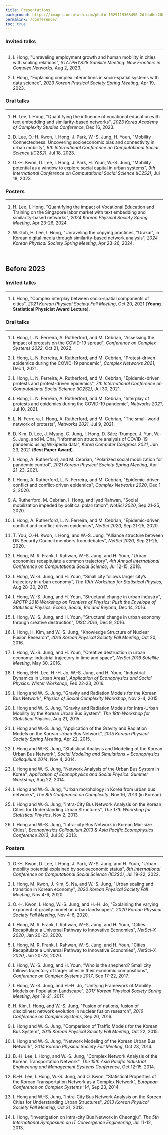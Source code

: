 ```yaml
---
title: Presentations
background: https://images.unsplash.com/photo-1529119368496-2dfda6ec2804?ixlib=rb-1.2.1&ixid=eyJhcHBfaWQiOjEyMDd9&auto=format&fit=crop&w=1000
permalink: /conference/
toc: true
---
```


### Invited talks
-----
1. I. Hong, "Unraveling employment growth and human mobility in cities with scaling relations", *STATPHYS28 Satellite Meeting: New Frontiers in Complex Networks*, Aug 2, 2023.
   
1. I. Hong, "Explaining complex interactions in socio-spatial systems with data science", *2023 Korean Physical Society Spring Meeting*, Apr 19, 2023.

### Oral talks
-----
1. H. Lee, I. Hong, "Quantifying the influence of vocational education with text embedding and similarity-based networks", *2023 Korea Academy of Complexity Studies Conference*, Dec 16, 2023.

1. D. Lee, O.-H. Kwon, I. Hong, J. Park, W.-S. Jung, H. Youn, "Mobility Connectedness: Uncovering socioeconomic bias and connectivity in urban mobility", *9th International Conference on Computational Social Science (IC2S2)*, Jul 18, 2023.

1. O.-H. Kwon, D. Lee, I. Hong, J. Park, H. Youn, W.-S. Jung, "Mobility potential as a window to explore social capital in urban systems", *9th International Conference on Computational Social Science (IC2S2)*, Jul 18, 2023.

### Posters
-----
1. H. Lee, I. Hong, "Quantifying the impact of Vocational Education and Training on the Singapore labor market with text embedding and similarity-based networks", *2024 Korean Physical Society Spring Meeting*, Apr 23-26, 2024.

1. W. Goh, H. Lee, I. Hong, "Unraveling the copying practices, "Urakai", in Korean digital media through similarity-based network analysis", *2024 Korean Physical Society Spring Meeting*, Apr 23-26, 2024.

<br />

## Before 2023
### Invited talks
-----
1. I. Hong, "Complex interplay between socio-spatial components of cities", *2021 Korean Physical Society Fall Meeting*, Oct 20, 2021 (**Young Statistical Physicist Award Lecture**).

### Oral talks
-----
1. I. Hong, L. N. Ferreira, A. Rutherford, and M. Cebrian, "Assessing the impact of protests on the COVID-19 spread", *Conference on Complex Systems 2022*, Oct 21, 2022.

1. I. Hong, L. N. Ferreira, A. Rutherford, and M. Cebrian, "Protest-driven epidemics during the COVID-19 pandemic", *Complex Networks 2021*, Dec 1, 2021.

1. I. Hong, L. N. Ferreira, A. Rutherford, and M. Cebrian, "Epidemic-driven protests and protest-driven epidemics", *7th International Conference on Computational Social Science (IC2S2)*, Jul 30, 2021.

1. I. Hong, L. N. Ferreira, A. Rutherford, and M. Cebrian, "Interplay of protests and epidemics during the COVID-19 pandemic", *Networks 2021*, Jul 10, 2021.

1. L. N. Ferreira, I. Hong, A. Rutherford, and M. Cebrian, "The small-world network of protests", *Networks 2021*, Jul 9, 2021.

1. D. Kim, D. Lee, J. Myung, C. Jung, I. Hong, D. Sáez-Trumper, J. Yun, W.-S. Jung, and M. Cha, "Information structure analysis of COVID-19 pandemic using Wikipedia data", *Korea Computer Congress 2021*, Jun 23, 2021 (**Best Paper Award**).

1. I. Hong, A. Rutherford, and M. Cebrian, "Polarized social mobilization for pandemic control", *2021 Korean Physical Society Spring Meeting*, Apr 21-23, 2021.

1. I. Hong, A. Rutherford, L. N. Ferreira, and M. Cebrian, "Epidemic-driven conflict and conflict-driven epidemics", *Complex Networks 2020*, Dec 1-3, 2020. 

1. A. Rutherford, M. Cebrian, I. Hong, and Iyad Rahwan, "Social mobilization impeded by political polarization", *NetSci 2020*, Sep 21-25, 2020.

1. I. Hong, A. Rutherford, L. N. Ferreira, and M. Cebrian, "Epidemic-driven conflict and conflict-driven epidemics", *NetSci 2020*, Sep 21-25, 2020. 

1. T. You, O.-H. Kwon, I. Hong, and W.-S. Jung, "Alliance structure between UN Security Council members from debates", *NetSci 2020*, Sep 21-25, 2020.

1. I. Hong, M. R. Frank, I. Rahwan, W.-S. Jung, and H. Youn, "Urban economies recapitulate a common trajectory", *4th Annual International Conference on Computational Social Science*, Jul 12-15, 2018.

1. I. Hong, W.-S. Jung, and H. Youn, “Small city follows larger city’s trajectory in urban economy”, *The 19th Workshop for Statistical Physics*, Aug 28-30, 2017.

1. I. Hong, W.-S. Jung, and H. Youn, "Structural change in urban industry", *APCTP 2016 Workshop on Frontiers of Physics: Push the Envelope of Statistical Physics: Econo, Social, Bio and Beyond*, Dec 14, 2016.

1. I. Hong, W.-S. Jung, and H. Youn, "Structural change in urban economy through creative destruction", *DISC 2016*, Dec 9, 2016.

1. I. Hong, H. Kim, and W.-S. Jung, "Knowledge Structure of Nuclear Fusion Research", *2016 Korean Physical Society Fall Meeting*, Oct 20, 2016.

1. I. Hong, W.-S. Jung, and H. Youn, "Creative destruction in urban economy: industrial trajectory in time and space", *NetSci 2016 Satellite Meeting*, May 30, 2016.

1. I. Hong, B-H. Lee, H.-H. Jo, W.-S. Jung, and H. Youn, "Industrial Dynamics in Urban Areas", *Application of Econophysics and Social Physics: Winter Workshop*, Feb 22-23, 2016.

1. I. Hong and W.-S. Jung, "Gravity and Radiation Models for the Korean Bus Network", *Physics of Social Complexity Workshop*, Nov 2-4, 2015.

1. I. Hong and W.-S. Jung, "Gravity and Radiation Models for Intra-Urban Mobility by the Korean Urban Bus System", *The 18th Workshop for Statistical Physics*, Aug 21, 2015.

1. I. Hong and  W.-S. Jung, "Application of the Gravity and Radiation Models on the Korean Urban Bus Network", *2015 Korean Physical Society Spring Meeting*, Apr 22, 2015.

1. I. Hong and W.-S. Jung, "Statistical Analysis and Modeling of the Korean Urban Bus Network", *Social Modeling and Simulations + Econophysics Colloquium 2014*, Nov 4, 2014.

1. I. Hong and W.-S. Jung, "Network Analysis of the Urban Bus System in Korea", *Application of Econophysics and Social Physics: Summer Workshop*, Aug 22, 2014.

1. I. Hong and W.-S. Jung, "Urban morphology in Korea from urban bus networks", *The 8th Conference on Complexity*, Nov 16, 2013 (in Korean).

1. I. Hong and W.-S. Jung, "Intra-City Bus Network Analysis on the Korean Cities for Understanding Urban Structures", *The 17th Workshop for Statistical Physics*, Nov 2, 2013.

1. I. Hong and W.-S. Jung, "Intra-city Bus Network in Korean Mid-size Cities", *Econophysics Colloquium 2013 & Asia Pacific Econophysics Conference 2013*, Jul 30, 2013.

### Posters
-----
1. O.-H. Kwon, D. Lee, I. Hong, J. Park, W.-S. Jung, and H. Youn, "Urban mobility potential explained by socioeconomic status", *8th International Conference on Computational Social Science (IC2S2)*, Jul 19-22, 2022.

1. I. Hong, M. Kwon, J. Kim, S. Na, and W.-S. Jung, "Urban scaling and transition in Korean economy", *2020 Korean Physical Society Fall Meeting*, Nov 4-6, 2020.

1. O.-H. Kwon, I. Hong, W.-S. Jung, and H.-H. Jo, "Explaining the varying exponent of gravity model on urban landscapes", *2020 Korean Physical Society Fall Meeting*, Nov 4-6, 2020.

1. I. Hong, M. R. Frank, I. Rahwan, W.-S. Jung, and H. Youn, "Cities Recapitulate a Universal Pathway to Innovative Economies", *NetSci-X 2020*, Jan 20-23, 2020.

1. I. Hong, M. R. Frank, I. Rahwan, W.-S. Jung, and H. Youn, "Cities Recapitulate a Universal Pathway to Innovative Economies", *NetSci-X 2020*, Jan 20-23, 2020.

1. I. Hong, W.-S. Jung, and H. Youn, “Who is the shepherd? Small city follows trajectory of larger cities in their economic compositions”, *Conference on Complex Systems 2017*, Sep 17-22, 2017.

1. I. Hong, W.-S. Jung, and H.-H. Jo, "Unifying Framework of Mobility Models on Population Landscape", *2017 Korean Physical Society Spring Meeting*, Apr 19-21, 2017.

1. H. Kim, I. Hong, and W.-S. Jung, "Fusion of nations, fusion of disciplines: network evolution in nuclear fusion research", *2016 Conference on Complex Systems*, Sep 20, 2016.

1. I. Hong and W.-S. Jung, "Comparison of Traffic Models for the Korean Bus System", *2015 Korean Physical Society Fall Meeting*, Oct 22, 2015.

1. I. Hong and W.-S. Jung, "Network Modeling of the Korean Urban Bus Network", *2014 Korean Physical Society Fall Meeting*, Oct 23, 2014.

1. B.-H. Lee, I. Hong, and W.-S. Jung, "Complex Network Analysis of the Korean Transportation Network", *The 15th Asia Pacific Industrial Engineering and Management Systems Conference*, Oct 12-15, 2014.

1. B.-H. Lee, I. Hong, W.-S. Jung, and O. Kwon, "Statistical Properties of the Korean Transportation Network as a Complex Network", *European Conference on Complex Systems '14*, Sep 23, 2014.

1. I. Hong and W.-S. Jung, "Intra-City Bus Network Analysis on the Korean Cities for Understanding Urban Structures", *2013 Korean Physical Society Fall Meeting*, Oct 31, 2013.

1. I. Hong, "Investigation on Intra-city Bus Network in Cheongju", *The 5th International Symposium on IT Convergence Engineering*, Jul 11-12, 2013.

